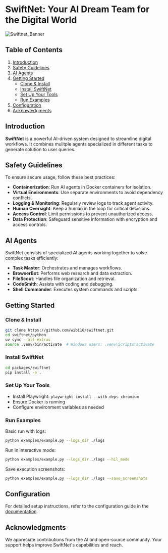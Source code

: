 # SwiftNet: Your AI Dream Team for the Digital World

![Swiftnet_Banner](https://github.com/wibi16/swiftnet/blob/main/imgs/Swiftnet_Banner.png?raw=true)

## Table of Contents
1. [Introduction](#introduction)
2. [Safety Guidelines](#safety-guidelines)
3. [AI Agents](#ai-agents)
4. [Getting Started](#getting-started)
   - [Clone & Install](#clone--install)
   - [Install SwiftNet](#install-swiftnet)
   - [Set Up Your Tools](#set-up-your-tools)
   - [Run Examples](#run-examples)
5. [Configuration](#configuration)
6. [Acknowledgments](#acknowledgments)

## Introduction
**SwiftNet** is a powerful AI-driven system designed to streamline digital workflows. It combines mulitple agents specialized in different tasks to generate solution to user queries.

## Safety Guidelines
To ensure secure usage, follow these best practices:

- **Containerization**: Run AI agents in Docker containers for isolation.
- **Virtual Environments**: Use separate environments to avoid dependency conflicts.
- **Logging & Monitoring**: Regularly review logs to track agent activity.
- **Human Oversight**: Keep a human in the loop for critical decisions.
- **Access Control**: Limit permissions to prevent unauthorized access.
- **Data Protection**: Safeguard sensitive information with encryption and access controls.

## AI Agents
SwiftNet consists of specialized AI agents working together to solve complex tasks efficiently:

- **Task Master**: Orchestrates and manages workflows.
- **BrowserBot**: Performs web research and data extraction.
- **FileScout**: Handles file organization and retrieval.
- **CodeSmith**: Assists with coding and debugging.
- **Shell Commander**: Executes system commands and scripts.

## Getting Started
### Clone & Install
```sh
git clone https://github.com/wibi16/swiftnet.git
cd swiftnet/python
uv sync --all-extras
source .venv/bin/activate  # Windows users: .venv\Scripts\activate
```

### Install SwiftNet
```sh
cd packages/swiftnet
pip install -e .
```

### Set Up Your Tools
- Install Playwright: `playwright install --with-deps chromium`
- Ensure Docker is running
- Configure environment variables as needed

### Run Examples
Basic run with logs:
```sh
python examples/example.py --logs_dir ./logs
```

Run in interactive mode:
```sh
python examples/example.py --logs_dir ./logs --hil_mode
```

Save execution screenshots:
```sh
python examples/example.py --logs_dir ./logs --save_screenshots
```

## Configuration
For detailed setup instructions, refer to the configuration guide in the [documentation](http://docs.swiftnet.ai/).

## Acknowledgments
We appreciate contributions from the AI and open-source community. Your support helps improve SwiftNet's capabilities and reach.

